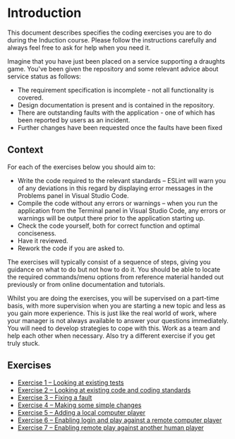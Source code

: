 # Introduction
This document describes specifies the coding exercises you are to do during the Induction course. Please follow the instructions carefully and always feel free to ask for help when you need it.

Imagine that you have just been placed on a service supporting a draughts game. You've been given the repository and some relevant advice about service status as follows:
 * The requirement specification is incomplete - not all functionality is covered.
 * Design documentation is present and is contained in the repository. 
 * There are outstanding faults with the application - one of which has been reported by users as an incident.
 * Further changes have been requested once the faults have been fixed

## Context
For each of the exercises below you should aim to:
 * Write the code required to the relevant standards – ESLint will warn you of any deviations in this regard by displaying error messages in the Problems panel in Visual Studio Code.
 * Compile the code without any errors or warnings – when you run the application from the Terminal panel in Visual Studio Code, any errors or warnings will be output there prior to the application starting up.
 * Check the code yourself, both for correct function and optimal conciseness.
 * Have it reviewed.
 * Rework the code if you are asked to.

The exercises will typically consist of a sequence of steps, giving you guidance on what to do but not how to do it. You should be able to locate the required commands/menu options from reference material handed out previously or from online documentation and tutorials.

Whilst you are doing the exercises, you will be supervised on a part-time basis, with more supervision when you are starting a new topic and less as you gain more experience. This is just like the real world of work, where your manager is not always available to answer your questions immediately. You will need to develop strategies to cope with this. Work as a team and help each other when necessary. Also try a different exercise if you get truly stuck.

## Exercises
* [Exercise 1 – Looking at existing tests](exercise-1.md)
* [Exercise 2 – Looking at existing code and coding standards](exercise-2.md)
* [Exercise 3 – Fixing a fault](exercise-3.md)
* [Exercise 4 – Making some simple changes](exercise-4.md)
* [Exercise 5 – Adding a local computer player](exercise-5.md)
* [Exercise 6 – Enabling login and play against a remote computer player ](exercise-6.md)
* [Exercise 7 – Enabling remote play against another human player](exercise-7.md)
